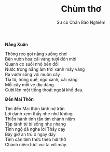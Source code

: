 ﻿---
title: Chùm thơ
author: Sư cô Chân Bảo Nghiêm
---

<div class="verse"><p><b>Nắng Xuân</b></p>

<p>Thông reo gọi nắng xuống chơi<br/>
Bên vườn hoa cải vàng tươi đón mời<br/>
Quanh co suối nhỏ bên đồi<br/>
Nước trong nắng ấm trời xanh mây vàng<br/>
Ra vườn sống với muôn cây<br/>
Tía tô, húng quế, ngò xanh, cải vàng<br/>
Mỗi cây mỗi vẻ dịu dàng<br/>
Cười lên một tiếng thoát ngoài khổ đau.</p></div>


<div class="verse"><p><b>Đến Mai Thôn</b></p>

<p>Tìm đến Mai thôn lánh nợ trần<br/>
Lợi danh xem thấy nhẹ như không<br/>
Thiền hành tinh tấn tìm chánh niệm<br/>
Tập tành từ bi sống nhẹ nhàng<br/>
Tỉnh ngộ đã nghe lời Thầy dạy<br/>
Bây giờ an trú ở ngay đây<br/>
Tinh cần tỉnh thức theo hơi thở<br/>
Chánh niệm tươi vui ta với mây.</p>
<!--<cite>Sister Chân Trăng Chánh Niệm</cite>-->
</div>